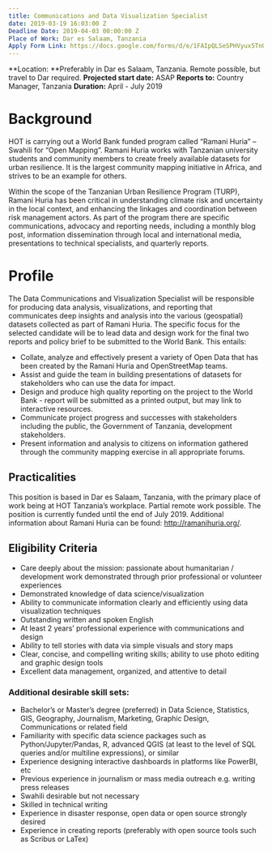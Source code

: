 ```yaml
---
title: Communications and Data Visualization Specialist
date: 2019-03-19 16:03:00 Z
Deadline Date: 2019-04-03 00:00:00 Z
Place of Work: Dar es Salaam, Tanzania
Apply Form Link: https://docs.google.com/forms/d/e/1FAIpQLSeSPHVyux5TnQ9ZU0wW6Cq90R18JwbntaRgYClMbvmYtE2d2g/viewform
---
```


**Location: **Preferably in Dar es Salaam, Tanzania. Remote possible, but travel to Dar required.
**Projected start date:** ASAP
**Reports to:** Country Manager, Tanzania
**Duration:** April - July 2019
 
# Background
HOT is carrying out a World Bank funded program called “Ramani Huria” – Swahili for “Open Mapping”. Ramani Huria works with Tanzanian university students and community members to create freely available datasets for urban resilience. It is the largest community mapping initiative in Africa, and strives to be an example for others.
 
Within the scope of the Tanzanian Urban Resilience Program (TURP), Ramani Huria has been critical in understanding climate risk and uncertainty in the local context, and enhancing the linkages and coordination between risk management actors. As part of the program there are specific communications, advocacy and reporting needs, including a monthly blog post, information dissemination through local and international media, presentations to technical specialists, and quarterly reports.
 
# Profile
The Data Communications and Visualization Specialist will be responsible for producing data analysis, visualizations, and reporting that communicates deep insights and analysis into the various (geospatial) datasets collected as part of Ramani Huria.  The specific focus for the selected candidate will be to lead data and design work for the final two reports and policy brief to be submitted to the World Bank. This entails:

* Collate, analyze and effectively present a variety of Open Data that has been created by the Ramani Huria and OpenStreetMap teams.
* Assist and guide the team in building presentations of datasets for stakeholders who can use the data for impact.
* Design and produce high quality reporting on the project to the World Bank - report will be submitted as a printed output, but may link to interactive resources.
* Communicate project progress and successes with stakeholders including the public, the Government of Tanzania, development stakeholders.
* Present information and analysis to citizens on information gathered through the community mapping exercise in all appropriate forums.

## Practicalities
This position is based in Dar es Salaam, Tanzania, with the primary place of work being at HOT Tanzania’s workplace. Partial remote work possible. The position is currently funded until the end of July 2019.
Additional information about Ramani Huria can be found: http://ramanihuria.org/.
 
## Eligibility Criteria
* Care deeply about the mission: passionate about humanitarian / development work demonstrated through prior professional or volunteer experiences
* Demonstrated knowledge of data science/visualization
* Ability to communicate information clearly and efficiently using data visualization techniques
* Outstanding written and spoken English
* At least 2 years’ professional experience with communications and design
* Ability to tell stories with data via simple visuals and story maps
* Clear, concise, and compelling writing skills; ability to use photo editing and graphic design tools
* Excellent data management, organized, and attentive to detail

### Additional desirable skill sets:
* Bachelor’s or Master’s degree (preferred) in Data Science, Statistics, GIS, Geography, Journalism, Marketing, Graphic Design, Communications or related field
* Familiarity with specific data science packages such as Python/Jupyter/Pandas, R, advanced QGIS (at least to the level of SQL queries and/or multiline expressions), or similar
* Experience designing interactive dashboards in platforms like PowerBI, etc
* Previous experience in journalism or mass media outreach e.g. writing press releases
* Swahili desirable but not necessary 
* Skilled in technical writing
* Experience in disaster response, open data or open source strongly desired
* Experience in creating reports (preferably with open source tools such as Scribus or LaTex)
